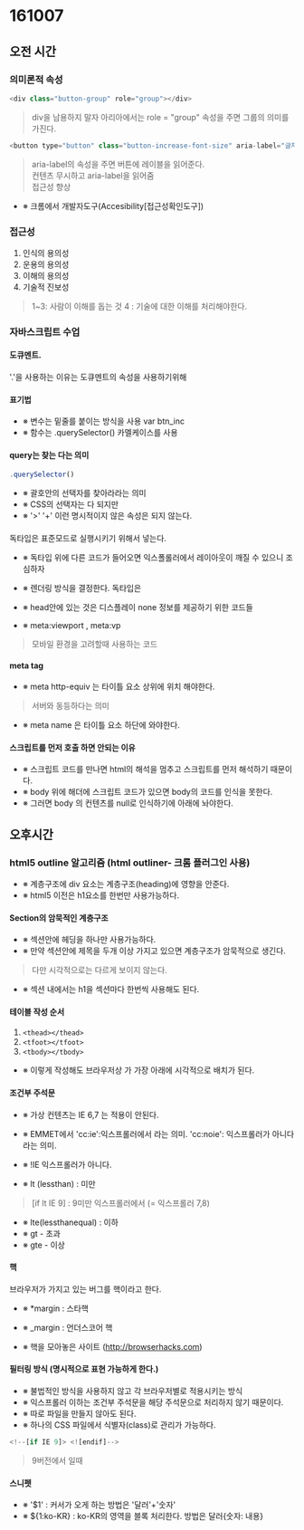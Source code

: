 # 161007

## 오전 시간

### 의미론적 속성
```js
<div class="button-group" role="group"></div>
```
> div을 남용하지 말자 아리아에서는 role = "group" 속성을 주면 그룹의 의미를 가진다.


```js
<button type="button" class="button-increase-font-size" aria-label="글자 크기 키움">+</button>
```
> aria-label의 속성을 주면 버튼에 레이블을 읽어준다.<br>
> 컨텐츠 무시하고 aria-label을 읽어줌<br>
> 접근성 향상<br>

- ※ 크롬에서 개발자도구(Accesibility[접근성확인도구])

### 접근성

1. 인식의 용의성
2. 운용의 용의성
3. 이해의 용의성
4. 기술적 진보성

> 1~3: 사람이 이해를 돕는 것
> 4 : 기술에 대한 이해를 처리해야한다.

### 자바스크립트 수업

#### 도큐멘트.

'.'을 사용하는 이유는 도큐멘트의 속성을 사용하기위해

#### 표기법

- ※ 변수는 밑줄를 붙이는 방식을 사용 var btn_inc
- ※ 함수는 .querySelector() 카멜케이스를 사용


#### query는 찾는 다는 의미 
```js
.querySelector()
```

- ※ 괄호안의 선택자를 찾아라라는 의미
- ※ CSS의 선택자는 다 되지만
- ※ '>' '+' 이런 명시적이지 않은 속성은 되지 않는다.

#### <!DOCTYPE html>

독타입은 표준모드로 실행시키기 위해서 넣는다.

- ※ 독타입 위에 다른 코드가 들어오면 익스폴롤러에서 레이아웃이 깨질 수 있으니 조심하자
- ※ 렌더링 방식을 결정한다. 독타입은

- ※ head안에 있는 것은 디스플레이 none 정보를 제공하기 위한 코드들
- ※ meta:viewport , meta:vp 
> 모바일 환경을 고려할때 사용하는 코드

#### meta tag

- ※ meta http-equiv 는 타이틀 요소 상위에 위치 해야한다.
> 서버와 동등하다는 의미

- ※ meta name 은 타이틀 요소 하단에 와야한다.


#### 스크립트를 먼저 호출 하면 안되는 이유

- ※ 스크립트 코드를 만나면 html의 해석을 멈추고 스크립트를 먼저 해석하기 때문이다.
- ※ body 위에 해더에 스크립트 코드가 있으면 body의 코드를 인식을 못한다.
- ※ 그러면 body 의 컨텐츠를 null로 인식하기에 아래에 놔야한다.



## 오후시간

### html5 outline 알고리즘 (html outliner- 크롬 플러그인 사용)

- ※ 계층구조에 div 요소는 계층구조(heading)에 영향을 안준다.
- ※ html5 이전은 h1요소를 한번만 사용가능하다.

#### Section의 암묵적인 계층구조

- ※ 섹션안에 헤딩을 하나만 사용가능하다.
- ※ 만약 섹션안에 제목을 두개 이상 가지고 있으면 계층구조가 암묵적으로 생긴다.
> 다만 시각적으로는 다르게 보이지 않는다.

- ※ 섹션 내에서는 h1을 섹션마다 한번씩 사용해도 된다. 

#### 테이블 작성 순서

1. `<thead></thead>`
2. `<tfoot></tfoot>`
3. `<tbody></tbody>`

- ※ 이렇게 작성해도 브라우저상 <tfoot></tfoot>가 가장 아래에 시각적으로 배치가 된다.


#### 조건부 주석문

- ※ 가상 컨텐츠는 IE 6,7 는 적용이 안된다.
- ※ EMMET에서 'cc:ie':익스프롤러에서 라는 의미. 'cc:noie': 익스프롤러가 아니다라는 의미.

- ※ !IE 익스프롤러가 아니다.

- ※ lt (lessthan) : 미만
> [if lt IE 9] : 9미만 익스프롤러에서 (= 익스프롤러 7,8)

- ※ lte(lessthanequal) : 이하 
- ※ gt - 초과
- ※ gte - 이상

#### 핵

브라우저가 가지고 있는 버그를 핵이라고 한다.

- ※ *margin : 스타핵
- ※ _margin : 언더스코어 핵
 
- ※ 핵을 모아놓은 사이트 (http://browserhacks.com)

#### 필터링 방식 (명시적으로 표현 가능하게 한다.)

- ※ 불법적인 방식을 사용하지 않고 각 브라우저별로 적용시키는 방식
- ※ 익스프롤러 이하는 조건부 주석문을 해당 주석문으로 처리하지 않기 때문이다.
- ※ 따로 파일을 만들지 않아도 된다.
- ※ 하나의 CSS 파일에서 식별자(class)로 관리가 가능하다.

```js
<!--[if IE 9]> <![endif]-->
```
> 9버전에서 일때

#### 스니펫 

- ※ '$1' : 커서가 오게 하는 방법은 '달러'+'숫자'
- ※ ${1:ko-KR} : ko-KR의 영역을 블록 처리한다. 방법은 달러{숫자: 내용}
